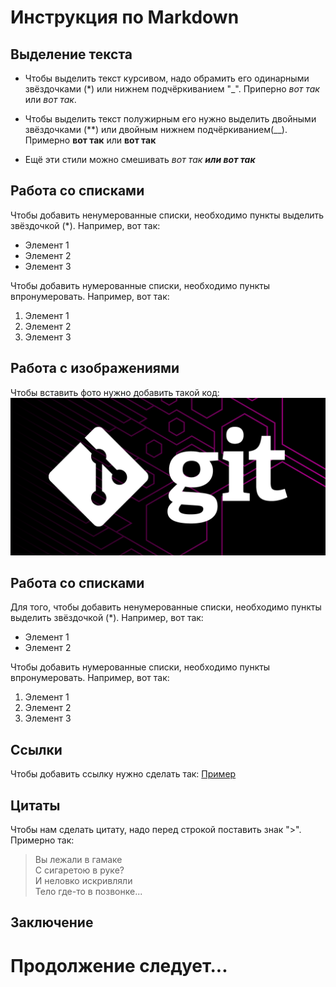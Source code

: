 # Инструкция по Markdown

## Выделение текста

* Чтобы выделить текст курсивом, надо обрамить его одинарными звёздочками (*) или нижнем подчёркиванием "_". Приперно *вот так* или _вот так_.

* Чтобы выделить текст полужирным его нужно выделить двойными звёздочками (**) или двойным нижнем подчёркиванием(__). Примерно **вот так** или __вот так__

* Ещё эти стили можно смешивать *вот так __или вот так__*

## Работа со списками

Чтобы добавить ненумерованные списки, необходимо пункты выделить звёздочкой (*). Например, вот так:
* Элемент 1 
* Элемент 2  
* Элемент 3

Чтобы добавить нумерованные списки, необходимо пункты впронумеровать. Например, вот так:  
1. Элемент 1   
2. Элемент 2    
3. Элемент 3  

## Работа с изображениями
Чтобы вставить фото нужно добавить такой код:
![Это просто фото](git.png)

## Работа со списками

Для того, чтобы добавить ненумерованные списки, необходимо пункты выделить звёздочкой (*). Например, вот так:
* Элемент 1 
* Элемент 2  


Чтобы добавить нумерованные списки, необходимо пункты впронумеровать. Например, вот так:  
1. Элемент 1   
2. Элемент 2    
3. Элемент 3  


## Ссылки

Чтобы добавить ссылку нужно сделать так:
 [Пример](http://example.com/ "Необязательная подсказка")

## Цитаты

Чтобы нам сделать цитату, надо перед строкой поставить знак ">". Примерно так:

> Вы лежали в гамаке   
> С сигаретою в руке?  
> И неловко искривляли  
> Тело где-то в позвонке...

## Заключение

# Продолжение следует...